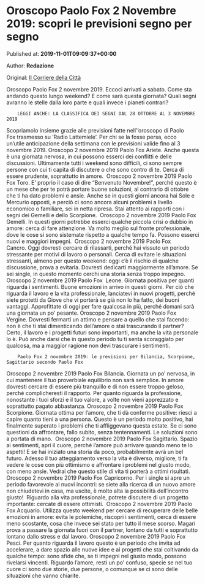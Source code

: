 
# Oroscopo Paolo Fox 2 Novembre 2019: scopri le previsioni segno per segno

Published at: **2019-11-01T09:09:37+00:00**

Author: **Redazione**

Original: [Il Corriere della Città](https://www.ilcorrieredellacitta.com/news/oroscopo-paolo-fox-2-novembre-2019-scopri-le-previsioni-segno-per-segno.html)

Oroscopo Paolo Fox 2 novembre 2019. Eccoci arrivati a sabato. Come sta andando questo lungo weekend? E come sarà questa giornata? Quali segni avranno le stelle dalla loro parte e quali invece i pianeti contrari?

        LEGGI ANCHE: LA CLASSIFICA DEI SEGNI DAL 28 OTTOBRE AL 3 NOVEMBRE 2019
      
Scopriamolo insieme grazie alle previsioni fatte nell’’oroscopo di Paolo Fox trasmesso su ‘Radio Lattemiele’. Per chi se la fosse persa, ecco un’utile anticipazione della settimana con le previsioni valide fino al 3 novembre 2019.
Oroscopo 2 novembre 2019 Paolo Fox Ariete. Anche questa è una giornata nervosa, in cui possono esserci dei conflitti e delle discussioni. Ultimamente tutti i weekend sono difficili, ci sono sempre persone con cui ti capita di discutere o che sono contro di te. Cerca di essere prudente, soprattutto in amore. 
Oroscopo 2 novembre 2019 Paolo Fox Toro. E’ proprio il caso di dire “Benvenuto Novembre!”, perché questo è un mese che per te potrà portare buone soluzioni, al contrario di ottobre che ti ha dato problemi e ansie. Anche se in questi giorni ancora hai Sole e Mercurio opposti, e perciò ci sono ancora alcuni problemi a livello economico o familiare, sei in netta ripresa. Stai attento ai rapporti con i segni dei Gemelli e dello Scorpione. 
Oroscopo 2 novembre 2019 Paolo Fox Gemelli. In questi giorni potrebbe esserci qualche piccola crisi o dubbio in amore: cerca di fare attenzione. Va molto meglio sul fronte professionale, dove le cose si sono sistemate rispetto a qualche tempo fa. Possono esserci nuovi e maggiori impegni. 
Oroscopo 2 novembre 2019 Paolo Fox Cancro. Oggi dovresti cercare di rilassarti, perché hai vissuto un periodo stressante per motivi di lavoro o personali. Cerca di evitare le situazioni stressanti, almeno per questo weekend: oggi c’è il rischio di qualche discussione, prova a evitarla. Dovresti dedicarti maggiormente all’amore. Se sei single, in questo momento cerchi una storia senza troppo impegno.
Oroscopo 2 novembre 2019 Paolo Fox  Leone. Giornata positiva per quanti riguarda i sentimenti. Buone emozioni in arrivo in questi giorni. Per ciò che riguarda il lavoro e la vita professionale, lanciatevi in nuovi progetti, perché siete protetti da Giove che vi porterà se già non lo ha fatto, dei buoni vantaggi. Approfittate di oggi per fare qualcosa in più, perché domani sarà una giornata un po’ pesante.
Oroscopo 2 novembre 2019 Paolo Fox Vergine. Dovresti fermarti un attimo e pensare a quello che stai facendo: non è che ti stai dimenticando dell’amore o stai trascurando il partner? Certo, il lavoro e i progetti futuri sono importanti, ma anche la vita personale lo è. Può anche darsi che in questo periodo tu ti senta scoraggiato per qualcosa, ma a maggior ragione non devi trascurare i sentimenti. 

        Paolo Fox 2 novembre 2019: le previsioni per Bilancia, Scorpione, Sagittario secondo Paolo Fox
      
Oroscopo 2 novembre 2019 Paolo Fox Bilancia. Giornata un po’ nervosa, in cui mantenere il tuo proverbiale equilibrio non sarà semplice. In amore dovresti cercare di essere più tranquillo e di non essere troppo geloso, perché complicheresti il rapporto. Per quanto riguarda la professione, nonostante i tuoi sforzi e il tuo valore, a volte non vieni apprezzato e soprattutto pagato abbastanza.
Oroscopo 2 novembre 2019 Paolo Fox Scorpione. Giornata ottima per l’amore, che ti dà conferme positive: riesci a capire quanto tieni a una persona. Questo è un periodo molto positivo, hai finalmente superato i problemi che ti affliggevano questa estate. Se ci sono questioni da affrontare, fallo subito, senza tentennamenti. Le soluzioni sono a portata di mano. 
Oroscopo 2 novembre 2019 Paolo Fox Sagittario. Spazio ai sentimenti, apri il cuore, perché l’amore può arrivare quando meno te lo aspetti! E se hai iniziato una storia da poco, probabilmente avrà un bel futuro. Adesso il tuo atteggiamento verso la vita è diverso, migliore, ti fa vedere le cose con più ottimismo e affrontare i problemi nel giusto modo, con meno ansie. Vedrai che questo stile di vita ti porterà a ottimi risultati.
Oroscopo 2 novembre 2019 Paolo Fox Capricorno. Per i single si apre un periodo favorevole ai nuovi incontri: se siete alla ricerca di un nuovo amore non chiudetevi in casa, ma uscite, è molto alta la possibilità dell’incontro giusto!  Riguardo alla vita professionale, potrete discutere di un progetto importante: cercate di essere ottimisti. 
Oroscopo 2 novembre 2019 Paolo Fox Acquario. Utilizza questo weekend per cercare di recuperare delle belle emozioni in amore: evita le polemiche, riscopri i sentimenti, cerca di essere meno scostante, cosa che invece sei stato per tutto il mese scorso. Magari prova a passare la giornata fuori con il partner, lontano da tutti e soprattutto lontano dallo stress e dal lavoro.
Oroscopo 2 novembre 2019 Paolo Fox Pesci. Per quanto riguarda il lavoro questo è un periodo che invita ad accelerare, a dare spazio alle nuove idee e ai progetti che stai coltivando da qualche tempo: sono sfide che, se ti impegni nel giusto modo, possono rivelarsi vincenti. Riguardo l’amore, resti un po’ confuso, specie se nel tuo cuore ci sono due storie, due persone, o comunque se ci sono delle situazioni che vanno chiarite.
